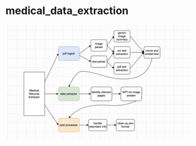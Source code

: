 # medical_data_extraction

![alt text](https://github.com/danyjabban/medical_data_extraction/blob/main/assets/images/flow.png)
